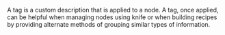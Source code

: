 A tag is a custom description that is applied to a node. A tag, once
applied, can be helpful when managing nodes using knife or when building
recipes by providing alternate methods of grouping similar types of
information.